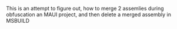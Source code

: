 This is an attempt to figure out, how to merge 2 assemlies during obfuscation an MAUI project, and then delete a merged assembly in MSBUILD
